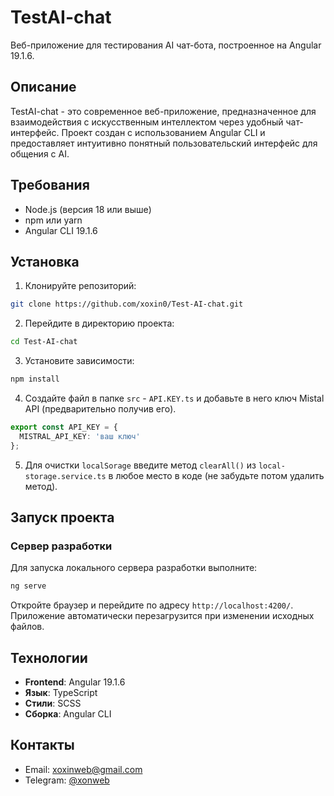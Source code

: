 # TestAI-chat

Веб-приложение для тестирования AI чат-бота, построенное на Angular 19.1.6.

## Описание

TestAI-chat - это современное веб-приложение, предназначенное для взаимодействия с искусственным интеллектом через удобный чат-интерфейс. Проект создан с использованием Angular CLI и предоставляет интуитивно понятный пользовательский интерфейс для общения с AI.

## Требования

- Node.js (версия 18 или выше)
- npm или yarn
- Angular CLI 19.1.6

## Установка

1. Клонируйте репозиторий:
```bash
git clone https://github.com/xoxin0/Test-AI-chat.git
```

2. Перейдите в директорию проекта:
```bash
cd Test-AI-chat
```

3. Установите зависимости:
```bash
npm install
```

4. Создайте файл в папке `src` - `API.KEY.ts` и добавьте в него ключ Mistal API (предварительно получив его).
```ts
export const API_KEY = {
  MISTRAL_API_KEY: 'ваш ключ'
};
```

5. Для очистки `localSorage` введите метод `clearAll()` из `local-storage.service.ts` в любое место в коде (не забудьте потом удалить метод).

## Запуск проекта

### Сервер разработки

Для запуска локального сервера разработки выполните:

```bash
ng serve
```

Откройте браузер и перейдите по адресу `http://localhost:4200/`. Приложение автоматически перезагрузится при изменении исходных файлов.

## Технологии

- **Frontend**: Angular 19.1.6
- **Язык**: TypeScript
- **Стили**: SCSS
- **Сборка**: Angular CLI

## Контакты
- Email: [xoxinweb@gmail.com](mailto:xoxinweb@gmail.com)
- Telegram: [@xonweb](https://t.me/xonweb)

